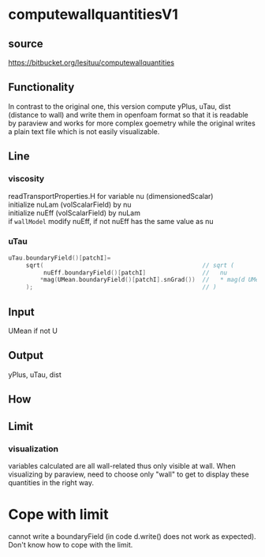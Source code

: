 # computewallquantitiesV1

## source
https://bitbucket.org/lesituu/computewallquantities

## Functionality
In contrast to the original one, this version compute yPlus, uTau, dist (distance to wall)
and write them in openfoam format so that it is readable by paraview and works for more
complex goemetry while the original writes a plain text file which is not easily visualizable.

## Line
### viscosity
readTransportProperties.H for variable nu (dimensionedScalar)   
initialize nuLam (volScalarField) by nu   
initialize nuEff (volScalarField) by nuLam   
if `wallModel` modify nuEff, if not nuEff has the same value as nu    
### uTau
```cpp
uTau.boundaryField()[patchI]=
     sqrt(                                             // sqrt (
          nuEff.boundaryField()[patchI]                // 	nu
         *mag(UMean.boundaryField()[patchI].snGrad())  // 	* mag(d UMean/ dy)
     );                                                // )
```

## Input
UMean if not U

## Output
yPlus, uTau, dist

## How


## Limit
### visualization
variables calculated are all wall-related thus only visible at wall. When visualizing by
paraview, need to choose only "wall" to get to display these quantities in the right way.

# Cope with limit
cannot write a boundaryField (in code d.write() does not work as expected). Don't know how
to cope with the limit.
